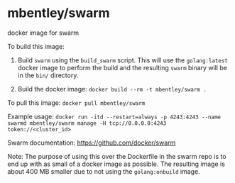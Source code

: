 mbentley/swarm
==============

docker image for swarm

To build this image:

1. Build `swarm` using the `build_swarm` script.  This will use the `golang:latest` docker image to perform the build and the resulting `swarm` binary will be in the `bin/` directory.

2. Build the docker image: `docker build --rm -t mbentley/swarm .`

To pull this image:
`docker pull mbentley/swarm`

Example usage:
`docker run -itd --restart=always -p 4243:4243 --name swarmd mbentley/swarm manage -H tcp://0.0.0.0:4243 token://<cluster_id>`

Swarm documentation:  https://github.com/docker/swarm

Note: The purpose of using this over the Dockerfile in the swarm repo is to end up with as small of a docker image as possible.  The resulting image is about 400 MB smaller due to not using the `golang:onbuild` image.
